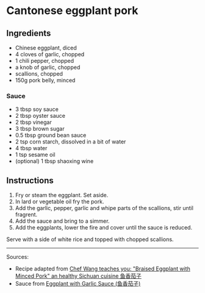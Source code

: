 # Cantonese eggplant pork

## Ingredients
- Chinese eggplant, diced
- 4 cloves of garlic, chopped
- 1 chili pepper, chopped
- a knob of garlic, chopped
- scallions, chopped
- 150g pork belly, minced

### Sauce
- 3 tbsp soy sauce
- 2 tbsp oyster sauce
- 2 tbsp vinegar
- 3 tbsp brown sugar
- 0.5 tbsp ground bean sauce
- 2 tsp corn starch, dissolved in a bit of water
- 4 tbsp water
- 1 tsp sesame oil
- (optional) 1 tbsp shaoxing wine

## Instructions
1. Fry or steam the eggplant. Set aside.
2. In lard or vegetable oil fry the pork.
3. Add the garlic, pepper, garlic and whipe parts of the scallions, stir until fragrent.
4. Add the sauce and bring to a simmer.
5. Add the eggplants, lower the fire and cover until the sauce is reduced.

Serve with a side of white rice and topped with chopped scallions.

---

Sources:

- Recipe adapted from [Chef Wang teaches you: "Braised Eggplant with Minced Pork" an healthy Sichuan cuisine 鱼香茄子](https://youtu.be/4Zl-SyceEzc)
- Sauce from [Eggplant with Garlic Sauce (鱼香茄子)](https://www.madewithlau.com/recipes/eggplant-with-garlic-sauce)
